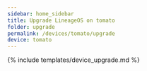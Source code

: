 ```yaml
---
sidebar: home_sidebar
title: Upgrade LineageOS on tomato
folder: upgrade
permalink: /devices/tomato/upgrade
device: tomato
---
```

{% include templates/device_upgrade.md %}
